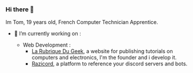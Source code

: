 ### Hi there 👋

Im Tom, 19 years old, French Computer Technician Apprentice.

- 🔭 I’m currently working on :

  - Web Development :
    - [La Rubrique Du Geek](https://larubriqueudgeek.fr), a website for publishing tutorials on computers and electronics, I'm the founder and i develop it.
    - [Razicord](https://razicord.com), a platform to reference your discord servers and bots.

